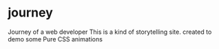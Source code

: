 # journey
Journey of a web developer
This is a kind of storytelling site. created to demo some Pure CSS animations

